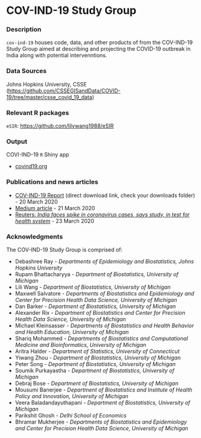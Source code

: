 # COV-IND-19 Study Group

### Description
`cov-ind-19` houses code, data, and other products of from the COV-IND-19 Study Group aimed at describing and projecting the COVID-19 outbreak in India along with potential intervenntions.

### Data Sources
Johns Hopkins University, CSSE (https://github.com/CSSEGISandData/COVID-19/tree/master/csse_covid_19_data)

### Relevant R packages
`eSIR`: https://github.com/lilywang1988/eSIR

### Output
COVI-IND-19 `R` Shiny app
* [covind19.org](https://umich-biostatistics.shinyapps.io/covid19/)

### Publications and news articles
* [COV-IND-19 Report](https://bit.ly/COV-IND-19_Report) (direct download link, check your downloads folder) - 20 March 2020
* [Medium article](https://medium.com/@covind_19/predictions-and-role-of-interventions-for-covid-19-outbreak-in-india-52903e2544e6) - 21 March 2020
* [Reuters: _India faces spike in coronavirus cases, says study, in test for health system_](https://in.reuters.com/article/health-coronavirus-india-estimates/india-faces-spike-in-coronavirus-cases-says-study-in-test-for-health-system-idINKBN21A32Q?fbclid=IwAR0sXPJcsbjSU6ZRVwJHFnb2z-oTGw58BbgJxbY9rQQYMtVGoL_RqsDhRBw) - 23 March 2020

### Acknowledgments
The COV-IND-19 Study Group is comprised of:
* Debashree Ray - _Departments of Epidemiology and Biostatistics, Johns Hopkins University_
* Rupam Bhattacharyya - _Department of Biostatistics, University of Michigan_
* Lili Wang - _Department of Biostatistics, University of Michigan_
* Maxwell Salvatore - _Departments of Biostatistics and Epidemiology and Center for Precision Health Data Science, University of Michigan_
* Dan Barker - _Department of Biostatistics, University of Michigan_
* Alexander Rix - _Department of Biostatistics and Center for Precision Health Data Science, University of Michigan_
* Michael Kleinsasser - _Departments of Biostatistics and Health Behavior and Health Education, University of Michigan_
* Shariq Mohammed - _Departments of Biostatistics and Computational Medicine and Bioinformatics, University of Michigan_
* Aritra  Halder - _Department of Statistics, University of Connecticut_
* Yiwang Zhou - _Department of Biostatistics, University of Michigan_
* Peter Song - _Department of Biostatistics, University of Michigan_
* Soumik Purkayastha - _Department of Biostatistics, University of Michigan_
* Debraj Bose - _Department of Biostatistics, University of Michigan_
* Mousumi Banerjee - _Department of Biostatistics and Institute of Health Policy and Innovation, University of Michigan_
* Veera Baladandayuthapani - _Department of Biostatistics, University of Michigan_
* Parikshit Ghosh - _Delhi School of Economics_
* Bhramar Mukherjee - _Departments of Biostatistics and Epidemiology and Center for Precision Health Data Science, University of Michigan_
